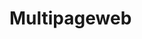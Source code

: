 # Multipageweb
<!DOCTYPE html>
<html lang="en">
<head>
    <link rel="stylesheet" href="mystyle.css">
    <title>Title</title>
    <style>

    </style>
</head>
<body>
    <h1 style="background-color:rgb(0, 142, 54)">This is a heading</h1>
    <p>This is a paragraph. My name is Hamzah, and I am 14 years old. I am in acs amman and I like to play football. </p>
    <p>Click <a href="https://www.realmadrid.com/en">here</a> to visit Real Madrid website.</p>
    <h2> Thank you for paying attention to my website, i am a beginner at this and I am trying my best to do good.</h2>

</body>
</html>
